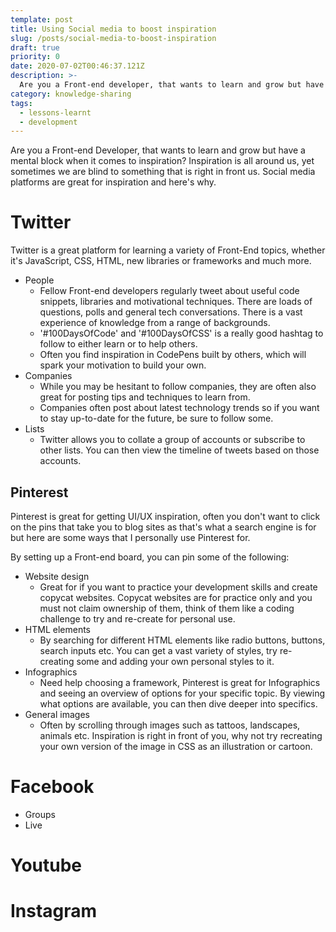 ```yaml
---
template: post
title: Using Social media to boost inspiration
slug: /posts/social-media-to-boost-inspiration
draft: true
priority: 0
date: 2020-07-02T00:46:37.121Z
description: >-
  Are you a Front-end developer, that wants to learn and grow but have a mental block when it comes to inspiration? Inspiration is all around us, yet sometimes we are blind to something that is right in front us. Social media platforms are great for inspiration and here's why.
category: knowledge-sharing
tags:
  - lessons-learnt
  - development
---
```


Are you a Front-end Developer, that wants to learn and grow but have a mental block when it comes to inspiration? Inspiration is all around us, yet sometimes we are blind to something that is right in front us. Social media platforms are great for inspiration and here's why.

# Twitter

Twitter is a great platform for learning a variety of Front-End topics, whether it's JavaScript, CSS, HTML, new libraries or frameworks and much more.

- People
  - Fellow Front-end developers regularly tweet about useful code snippets, libraries and motivational techniques. There are loads of questions, polls and general tech conversations. There is a vast experience of knowledge from a range of backgrounds.
  - '#100DaysOfCode' and '#100DaysOfCSS' is a really good hashtag to follow to either learn or to help others.
  - Often you find inspiration in CodePens built by others, which will spark your motivation to build your own.
- Companies
  - While you may be hesitant to follow companies, they are often also great for posting tips and techniques to learn from.
  - Companies often post about latest technology trends so if you want to stay up-to-date for the future, be sure to follow some.
- Lists
  - Twitter allows you to collate a group of accounts or subscribe to other lists. You can then view the timeline of tweets based on those accounts.

## Pinterest

Pinterest is great for getting UI/UX inspiration, often you don't want to click on the pins that take you to blog sites as that's what a search engine is for but here are some ways that I personally use Pinterest for.

By setting up a Front-end board, you can pin some of the following:

- Website design
  - Great for if you want to practice your development skills and create copycat websites. Copycat websites are for practice only and you must not claim ownership of them, think of them like a coding challenge to try and re-create for personal use.
- HTML elements
  - By searching for different HTML elements like radio buttons, buttons, search inputs etc. You can get a vast variety of styles, try re-creating some and adding your own personal styles to it.
- Infographics
  - Need help choosing a framework, Pinterest is great for Infographics and seeing an overview of options for your specific topic. By viewing what options are available, you can then dive deeper into specifics.
- General images
  - Often by scrolling through images such as tattoos, landscapes, animals etc. Inspiration is right in front of you, why not try recreating your own version of the image in CSS as an illustration or cartoon.

# Facebook

- Groups
- Live

# Youtube

# Instagram
